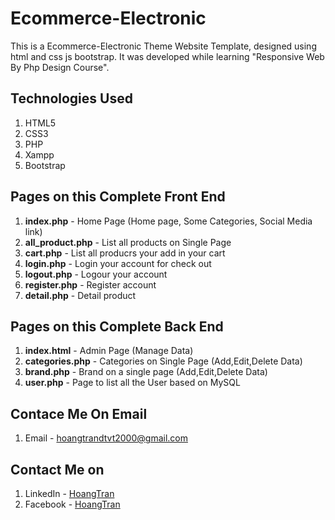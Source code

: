 # Ecommerce-Electronic

This is a Ecommerce-Electronic Theme Website Template, designed using html and css js bootstrap. It was developed while learning "Responsive Web By Php Design Course".

## Technologies Used
1. HTML5
2. CSS3
3. PHP
4. Xampp
5. Bootstrap


## Pages on this Complete Front End
1. **index.php** - Home Page (Home page, Some Categories, Social Media link)
2. **all_product.php** - List all products on Single Page
3. **cart.php** - List all producrs your add in your cart
4. **login.php** - Login your account for check out
5. **logout.php** - Logour your account
6. **register.php** - Register account 
7. **detail.php** - Detail product


## Pages on this Complete Back End
1. **index.html** - Admin Page (Manage Data)
2. **categories.php** - Categories on Single Page (Add,Edit,Delete Data)
3. **brand.php** - Brand on a single page (Add,Edit,Delete Data)
4. **user.php** - Page to list all the User based on MySQL


## Contace Me On Email
1. Email - hoangtrandtvt2000@gmail.com


## Contact Me on
1. LinkedIn - [HoangTran](https://www.linkedin.com/in/ho%C3%A0ng-tr%E1%BA%A7n-213283216/)
2. Facebook - [HoangTran](https://www.facebook.com/profile.php?id=100016019583731)
